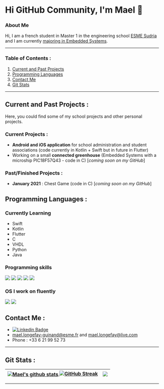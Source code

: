# Hi GitHub Community, I'm Mael 👋

<!-- Docs for Readme APi display -->
<!-- https://github.com/anuraghazra/github-readme-stats -->


### About Me

Hi, I am a french student in Master 1 in the engineering school [ESME Sudria](https://www.esme.fr) and I am currently [majoring in Embedded Systems](https://www.esme.fr/formation-ingenieur/ingenieur-innovation/#systmes-embarqus).


-------------------------------------

### Table of Contents :
1. [Current and Past Projects](#projects)
2. [Programming Languages](#programming-languages)
3. [Contact Me](#contact)
4. [Git Stats](#git-stats)

-------------------------------------


<a name="projects"></a>
## Current and Past Projects :

Here, you could find some of my school projects and other personal projects.

### Current Projects :
- **Android and iOS application** for school administration and student associations (code currently in Kotlin + Swift but in future in Flutter)
- Working on a small **connected greenhouse** (Embedded Systems with a microship PIC18F57Q43 - code in C) [*coming soon on my GitHub*]

### Past/Finished Projects :
- **January 2021** : Chest Game (code in C) [*coming soon on my GitHub*]

<a name="programming-languages"></a>
## Programming Languages :

### Currently Learning

- Swift
- Kotlin
- Flutter
- C
- VHDL
- Python
- Java

### Programming skills

<p align="left">
    <img src="https://img.shields.io/badge/Python-3776AB?style=for-the-badge&logo=python&logoColor=white">
    <img src="https://img.shields.io/badge/C-239120?style=for-the-badge&logo=c&logoColor=white">
    <img src="https://img.shields.io/badge/C++-1072EE?style=for-the-badge&logo=C++&logoColor=white">
    <img src="https://img.shields.io/badge/VHDL-1072EE?style=for-the-badge&logo=VHDL&logoColor=white">
    <img src="https://img.shields.io/badge/VBA-1072EE?style=for-the-badge&logo=VBA&logoColor=white">
</p>

### OS I work on fluently 
<p align="left">
    <img src="https://img.shields.io/badge/Windows-0078D6?style=for-the-badge&logo=windows&logoColor=white">
    <!-- a rajouter Mac OS + Linux -->
    <img src="https://img.shields.io/badge/Debian-BB0039?style=for-the-badge&logo=debian&logoColor=white">
</p>



<a name="contact"></a>
## Contact Me :

- [![Linkedin Badge](https://img.shields.io/badge/-LONGEFAY_Mael-blue?style=flat&logo=Linkedin&logoColor=white)](https://www.linkedin.com/in/mael-longefay-guinand/)
- mael.longefay-guinand@esme.fr and mael.longefay@live.com
- Phone : +33 6 21 99 52 73

-------------------------------------------------------------------

<a name="git-stats"></a>
## Git Stats :

| <a href="https://github.com/LongefayGuinand-Mael/"><img align="center" src="https://github-readme-stats.vercel.app/api?username=LongefayGuinand-Mael&show_icons=true&include_all_commits=true&theme=buefy&hide_border=true" alt="Mael's github stats" /> [![GitHub Streak](https://github-readme-streak-stats.herokuapp.com/?user=LongefayGuinand-Mael&theme=buefy&hide_border=true)](https://github.com/LongefayGuinand-Mael/)</a> | <a href="https://github.com/LongefayGuinand-Mael/"><img align="center" src="https://github-readme-stats.vercel.app/api/top-langs/?username=LongefayGuinand-Mael&theme=buefy&hide_border=true" /></a> |
| ------------- | ------------- |

---------------------------------------------------------------------





<!--
**LongefayGuinand-Mael/LongefayGuinand-Mael** is a ✨ _special_ ✨ repository because its `README.md` (this file) appears on your GitHub profile.

Here are some ideas to get you started:

- 🔭 I’m currently working on ...
- 🌱 I’m currently learning ...
- 👯 I’m looking to collaborate on ...
- 🤔 I’m looking for help with ...
- 💬 Ask me about ...
- 📫 How to reach me: ...
- 😄 Pronouns: ...
- ⚡ Fun fact: ...
-->
